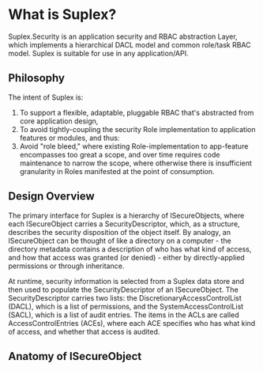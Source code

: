 # What is Suplex?

Suplex.Security is an application security and RBAC abstraction Layer, which implements a hierarchical DACL model and common role/task RBAC model. Suplex is suitable for use in any application/API.

## Philosophy

The intent of Suplex is:

1. To support a flexible, adaptable, pluggable RBAC that's abstracted from core application design,
2. To avoid tightly-coupling the security Role implementation to application features or modules, and thus:
3. Avoid "role bleed," where existing Role-implementation to app-feature encompasses too great a scope, and over time requires code maintenance to narrow the scope, where otherwise there is insufficient granularity in Roles manifested at the point of consumption.

## Design Overview

The primary interface for Suplex is a hierarchy of ISecureObjects, where each ISecureObject carries a SecurityDescriptor, which, as a structure, describes the security disposition of the object itself.  By analogy, an ISecureObject can be thought of like a directory on a computer - the directory metadata contains a description of who has what kind of access, and how that access was granted (or denied) - either by directly-applied permissions or through inheritance.

At runtime, security information is selected from a Suplex data store and then used to populate the SecurityDescriptor of an ISecureObject.  The SecurityDescriptor carries two lists: the DiscretionaryAccessControlList (DACL), which is a list of permissions, and the SystemAccessControlList (SACL), which is a list of audit entries.  The items in the ACLs are called AccessControlEntries (ACEs), where each ACE specifies who has what kind of access, and whether that access is audited.

## Anatomy of ISecureObject

